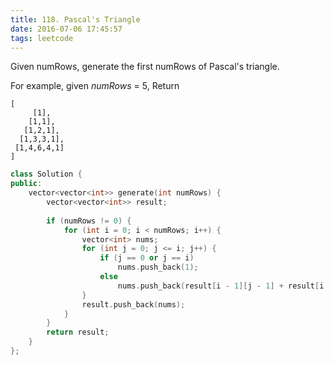 ```yaml
---
title: 118. Pascal's Triangle
date: 2016-07-06 17:45:57
tags: leetcode
---
```


Given numRows, generate the first numRows of Pascal's triangle.

For example, given *numRows* = 5,
Return

```
[
     [1],
    [1,1],
   [1,2,1],
  [1,3,3,1],
 [1,4,6,4,1]
]
```

```c++
class Solution {
public:
    vector<vector<int>> generate(int numRows) {
        vector<vector<int>> result;
        
        if (numRows != 0) {
            for (int i = 0; i < numRows; i++) {
                vector<int> nums;
                for (int j = 0; j <= i; j++) {
                    if (j == 0 or j == i)
                        nums.push_back(1);
                    else
                        nums.push_back(result[i - 1][j - 1] + result[i - 1][j]);
                }
                result.push_back(nums);
            }
        }
        return result;
    }
};
```
